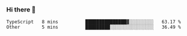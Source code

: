 ### Hi there 👋

<!--START_SECTION:waka-->

```text
TypeScript   8 mins          ███████████████▓░░░░░░░░░   63.17 %
Other        5 mins          █████████░░░░░░░░░░░░░░░░   36.49 %
```

<!--END_SECTION:waka-->
